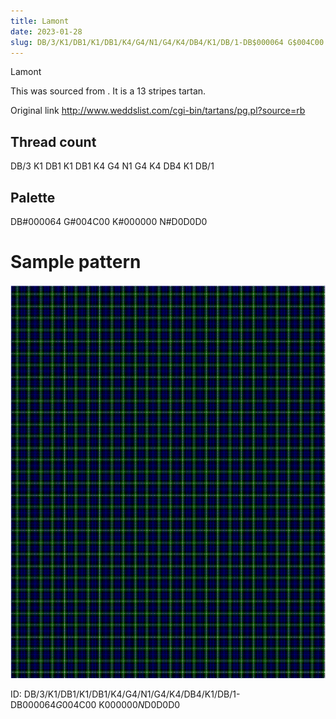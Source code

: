 ```yaml
---
title: Lamont
date: 2023-01-28
slug: DB/3/K1/DB1/K1/DB1/K4/G4/N1/G4/K4/DB4/K1/DB/1-DB$000064 G$004C00 K$000000 N$D0D0D0
---
```

Lamont

This was sourced from <no value>.  It is a 13 stripes tartan.

Original link http://www.weddslist.com/cgi-bin/tartans/pg.pl?source=rb

## Thread count
DB/3 K1 DB1 K1 DB1 K4 G4 N1 G4 K4 DB4 K1 DB/1

## Palette
DB#000064 G#004C00 K#000000 N#D0D0D0

# Sample pattern

![Tartan detail](tartan.png "DB/3 K1 DB1 K1 DB1 K4 G4 N1 G4 K4 DB4 K1 DB/1 tartan")

ID: DB/3/K1/DB1/K1/DB1/K4/G4/N1/G4/K4/DB4/K1/DB/1-DB$000064 G$004C00 K$000000 N$D0D0D0